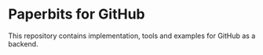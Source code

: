# Paperbits for GitHub
This repository contains implementation, tools and examples for GitHub as a backend.
